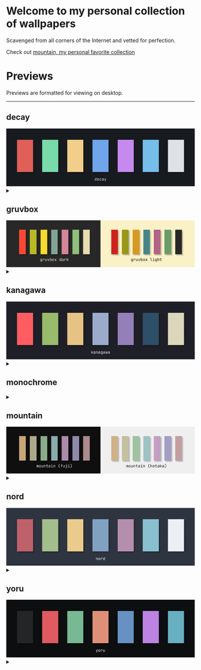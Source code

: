 
# Welcome to my personal collection of wallpapers

Scavenged from all corners of the Internet and vetted for perfection.

Check out [mountain, my personal favorite collection](#mountain)

# Previews
Previews are formatted for viewing on desktop.

<hr>
<p align="center">


## decay
<img src="palette/decay.png" title="decay">
<details><summary></summary>

| | | |
|:---------:|:---------:|:----------:|
| <img src="./decay/dark/rocky_shore_03.png" title="./decay/dark/rocky_shore_03" width="300" height="160"> | <img src="./decay/dark/ocean.jpg" title="./decay/dark/ocean" width="300" height="160"> | <img src="./decay/dark/rocky_shore_01.jpg" title="./decay/dark/rocky_shore_01" width="300" height="160"> | <img src="./decay/dark/ice.jpg" title="./decay/dark/ice" width="300" height="160"> |
| <img src="./decay/dark/shore_01.jpg" title="./decay/dark/shore_01" width="300" height="160"> | <img src="./decay/dark/shore_00.jpg" title="./decay/dark/shore_00" width="300" height="160"> | <img src="./decay/dark/mountain_01.jpg" title="./decay/dark/mountain_01" width="300" height="160"> | <img src="./decay/dark/fog.jpg" title="./decay/dark/fog" width="300" height="160"> |
| <img src="./decay/dark/arch.jpg" title="./decay/dark/arch" width="300" height="160"> | <img src="./decay/dark/rocky_shore_04.jpg" title="./decay/dark/rocky_shore_04" width="300" height="160"> | <img src="./decay/dark/mountain_00.jpg" title="./decay/dark/mountain_00" width="300" height="160"> | <img src="./decay/dark/hut.jpg" title="./decay/dark/hut" width="300" height="160"> |
| <img src="./decay/light/icefall.jpg" title="./decay/light/icefall" width="300" height="160"> | <img src="./decay/light/mountain_02.png" title="./decay/light/mountain_02" width="300" height="160"> | <img src="./decay/light/rocky_shore_02.png" title="./decay/light/rocky_shore_02" width="300" height="160"> 
</details>

## gruvbox
<img src="palette/gruvbox.png" title="gruvbox">
<details><summary></summary>

| | | |
|:---------:|:---------:|:----------:|
| <img src="./gruvbox/cityscape.png" title="./gruvbox/cityscape" width="300" height="160"> | <img src="./gruvbox/paris.png" title="./gruvbox/paris" width="300" height="160"> | <img src="./gruvbox/samori_01.png" title="./gruvbox/samori_01" width="300" height="160"> | <img src="./gruvbox/whale.png" title="./gruvbox/whale" width="300" height="160"> |

</details>

## kanagawa
<img src="palette/kanagawa.png" title="kanagawa">
<details><summary></summary>

| | | |
|:---------:|:---------:|:----------:|
| <img src="./kanagawa/mountain_02.jpg" title="./kanagawa/mountain_02" width="300" height="160"> | <img src="./kanagawa/landscape_01.jpg" title="./kanagawa/landscape_01" width="300" height="160"> | <img src="./kanagawa/kanagawa.png" title="./kanagawa/kanagawa" width="300" height="160"> | <img src="./kanagawa/sky_01.jpg" title="./kanagawa/sky_01" width="300" height="160"> |
| <img src="./kanagawa/mountain_01.jpg" title="./kanagawa/mountain_01" width="300" height="160"> | <img src="./kanagawa/nvim_hebrew.png" title="./kanagawa/nvim_hebrew" width="300" height="160"> | <img src="./kanagawa/rain_lightning.jpg" title="./kanagawa/rain_lightning" width="300" height="160"> | <img src="./kanagawa/2079532781_4b04915a3e_o.jpg" title="./kanagawa/2079532781_4b04915a3e_o" width="300" height="160"> |

</details>

## monochrome
<details><summary></summary>

| | | |
|:---------:|:---------:|:----------:|
| <img src="./monochrome/nature/waves.jpeg" title="./monochrome/nature/waves." width="300" height="160"> | <img src="./monochrome/nature/mountain_01.jpg" title="./monochrome/nature/mountain_01" width="300" height="160"> | <img src="./monochrome/nature/mountain_02.png" title="./monochrome/nature/mountain_02" width="300" height="160"> | <img src="./monochrome/nature/mountain_00.jpg" title="./monochrome/nature/mountain_00" width="300" height="160"> |
| <img src="./monochrome/fork_bomb.png" title="./monochrome/fork_bomb" width="300" height="160"> | <img src="./monochrome/space_cowboy_01.jpeg" title="./monochrome/space_cowboy_01." width="300" height="160"> | <img src="./monochrome/marcus_aurelius_1.jpg" title="./monochrome/marcus_aurelius_1" width="300" height="160"> | <img src="./monochrome/streetlights.jpg" title="./monochrome/streetlights" width="300" height="160"> |
| <img src="./monochrome/marcus_aurelius_0.png" title="./monochrome/marcus_aurelius_0" width="300" height="160"> | <img src="./monochrome/spooky_gas_station.jpg" title="./monochrome/spooky_gas_station" width="300" height="160"> | <img src="./monochrome/illustrated/berserk_02.jpg" title="./monochrome/illustrated/berserk_02" width="300" height="160"> | <img src="./monochrome/illustrated/berserk_01.png" title="./monochrome/illustrated/berserk_01" width="300" height="160"> |
| <img src="./monochrome/illustrated/berserk_03.jpeg" title="./monochrome/illustrated/berserk_03." width="300" height="160"> | <img src="./monochrome/illustrated/cult_hands.png" title="./monochrome/illustrated/cult_hands" width="300" height="160"> | <img src="./monochrome/illustrated/berserk_00.jpeg" title="./monochrome/illustrated/berserk_00." width="300" height="160"> | <img src="./monochrome/illustrated/cult.jpg" title="./monochrome/illustrated/cult" width="300" height="160"> |
| <img src="./monochrome/illustrated/junjiito_00.jpg" title="./monochrome/illustrated/junjiito_00" width="300" height="160"> | <img src="./monochrome/illustrated/arm.png" title="./monochrome/illustrated/arm" width="300" height="160"> | <img src="./monochrome/illustrated/skeleton.png" title="./monochrome/illustrated/skeleton" width="300" height="160"> | <img src="./monochrome/illustrated/suicideboys.png" title="./monochrome/illustrated/suicideboys" width="300" height="160"> |
| <img src="./monochrome/space_cowboy_00.jpeg" title="./monochrome/space_cowboy_00." width="300" height="160"> 
</details>

## mountain
<img src="palette/mountain.png" title="mountain">
<details><summary></summary>

| | | |
|:---------:|:---------:|:----------:|
| <img src="./mountain/serious/mountain_03_fuji.jpg" title="./mountain/serious/mountain_03_fuji" width="300" height="160"> | <img src="./mountain/serious/mountain_01.jpg" title="./mountain/serious/mountain_01" width="300" height="160"> | <img src="./mountain/serious/mountain_00.jpeg" title="./mountain/serious/mountain_00." width="300" height="160"> | <img src="./mountain/serious/samori_03.jpg" title="./mountain/serious/samori_03" width="300" height="160"> |
| <img src="./mountain/serious/mountain_04.jpg" title="./mountain/serious/mountain_04" width="300" height="160"> | <img src="./mountain/serious/beyond_belief_lighter.jpeg" title="./mountain/serious/beyond_belief_lighter." width="300" height="160"> | <img src="./mountain/serious/samori_02.jpg" title="./mountain/serious/samori_02" width="300" height="160"> | <img src="./mountain/serious/shore.png" title="./mountain/serious/shore" width="300" height="160"> |
| <img src="./mountain/serious/mountain_02.png" title="./mountain/serious/mountain_02" width="300" height="160"> | <img src="./mountain/serious/beyond_belief_darker.jpeg" title="./mountain/serious/beyond_belief_darker." width="300" height="160"> | <img src="./mountain/serious/samori_01.jpg" title="./mountain/serious/samori_01" width="300" height="160"> | <img src="./mountain/fun/aspectsides.jpg" title="./mountain/fun/aspectsides" width="300" height="160"> |

</details>

## nord
<img src="palette/nord.png" title="nord">
<details><summary></summary>

| | | |
|:---------:|:---------:|:----------:|
| <img src="./nord/sky_03.jpg" title="./nord/sky_03" width="300" height="160"> | <img src="./nord/water_01.jpg" title="./nord/water_01" width="300" height="160"> | <img src="./nord/mountain_02.jpg" title="./nord/mountain_02" width="300" height="160"> | <img src="./nord/landscape_01.jpg" title="./nord/landscape_01" width="300" height="160"> |
| <img src="./nord/sky_01.jpg" title="./nord/sky_01" width="300" height="160"> | <img src="./nord/water_02.jpg" title="./nord/water_02" width="300" height="160"> | <img src="./nord/mountain_03.jpg" title="./nord/mountain_03" width="300" height="160"> | <img src="./nord/pcb.png" title="./nord/pcb" width="300" height="160"> |
| <img src="./nord/mountain_01.jpg" title="./nord/mountain_01" width="300" height="160"> | <img src="./nord/sky_02.jpg" title="./nord/sky_02" width="300" height="160"> | <img src="./nord/herakles.png" title="./nord/herakles" width="300" height="160"> | <img src="./nord/mountain_04.jpg" title="./nord/mountain_04" width="300" height="160"> |
| <img src="./nord/birds.jpg" title="./nord/birds" width="300" height="160"> 
</details>

## yoru
<img src="palette/yoru.png" title="yoru">
<details><summary></summary>

| | | |
|:---------:|:---------:|:----------:|
| <img src="./yoru/dark/rocky_shore_03.png" title="./yoru/dark/rocky_shore_03" width="300" height="160"> | <img src="./yoru/dark/ocean.jpg" title="./yoru/dark/ocean" width="300" height="160"> | <img src="./yoru/dark/rocky_shore_01.jpg" title="./yoru/dark/rocky_shore_01" width="300" height="160"> | <img src="./yoru/dark/ice.jpg" title="./yoru/dark/ice" width="300" height="160"> |
| <img src="./yoru/dark/shore_01.jpg" title="./yoru/dark/shore_01" width="300" height="160"> | <img src="./yoru/dark/shore_00.jpg" title="./yoru/dark/shore_00" width="300" height="160"> | <img src="./yoru/dark/mountain_01.jpg" title="./yoru/dark/mountain_01" width="300" height="160"> | <img src="./yoru/dark/fog.jpg" title="./yoru/dark/fog" width="300" height="160"> |
| <img src="./yoru/dark/arch.jpg" title="./yoru/dark/arch" width="300" height="160"> | <img src="./yoru/dark/rocky_shore_04.jpg" title="./yoru/dark/rocky_shore_04" width="300" height="160"> | <img src="./yoru/dark/mountain_00.jpg" title="./yoru/dark/mountain_00" width="300" height="160"> | <img src="./yoru/dark/hut.jpg" title="./yoru/dark/hut" width="300" height="160"> |
| <img src="./yoru/light/icefall.jpg" title="./yoru/light/icefall" width="300" height="160"> | <img src="./yoru/light/mountain_02.png" title="./yoru/light/mountain_02" width="300" height="160"> | <img src="./yoru/light/rocky_shore_02.png" title="./yoru/light/rocky_shore_02" width="300" height="160"> 
</details>
</p>
